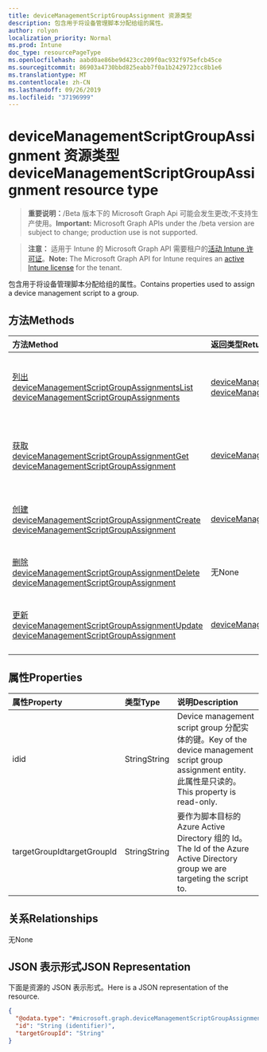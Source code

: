 ```yaml
---
title: deviceManagementScriptGroupAssignment 资源类型
description: 包含用于将设备管理脚本分配给组的属性。
author: rolyon
localization_priority: Normal
ms.prod: Intune
doc_type: resourcePageType
ms.openlocfilehash: aabd0ae86be9d423cc209f0ac932f975efcb45ce
ms.sourcegitcommit: 86903a4730bbd825eabb7f0a1b2429723cc8b1e6
ms.translationtype: MT
ms.contentlocale: zh-CN
ms.lasthandoff: 09/26/2019
ms.locfileid: "37196999"
---
```

# <a name="devicemanagementscriptgroupassignment-resource-type"></a><span data-ttu-id="aee2c-103">deviceManagementScriptGroupAssignment 资源类型</span><span class="sxs-lookup"><span data-stu-id="aee2c-103">deviceManagementScriptGroupAssignment resource type</span></span>

> <span data-ttu-id="aee2c-104">**重要说明：**/Beta 版本下的 Microsoft Graph Api 可能会发生更改;不支持生产使用。</span><span class="sxs-lookup"><span data-stu-id="aee2c-104">**Important:** Microsoft Graph APIs under the /beta version are subject to change; production use is not supported.</span></span>

> <span data-ttu-id="aee2c-105">**注意：** 适用于 Intune 的 Microsoft Graph API 需要租户的[活动 Intune 许可证](https://go.microsoft.com/fwlink/?linkid=839381)。</span><span class="sxs-lookup"><span data-stu-id="aee2c-105">**Note:** The Microsoft Graph API for Intune requires an [active Intune license](https://go.microsoft.com/fwlink/?linkid=839381) for the tenant.</span></span>

<span data-ttu-id="aee2c-106">包含用于将设备管理脚本分配给组的属性。</span><span class="sxs-lookup"><span data-stu-id="aee2c-106">Contains properties used to assign a device management script to a group.</span></span>

## <a name="methods"></a><span data-ttu-id="aee2c-107">方法</span><span class="sxs-lookup"><span data-stu-id="aee2c-107">Methods</span></span>
|<span data-ttu-id="aee2c-108">方法</span><span class="sxs-lookup"><span data-stu-id="aee2c-108">Method</span></span>|<span data-ttu-id="aee2c-109">返回类型</span><span class="sxs-lookup"><span data-stu-id="aee2c-109">Return Type</span></span>|<span data-ttu-id="aee2c-110">说明</span><span class="sxs-lookup"><span data-stu-id="aee2c-110">Description</span></span>|
|:---|:---|:---|
|[<span data-ttu-id="aee2c-111">列出 deviceManagementScriptGroupAssignments</span><span class="sxs-lookup"><span data-stu-id="aee2c-111">List deviceManagementScriptGroupAssignments</span></span>](../api/intune-devices-devicemanagementscriptgroupassignment-list.md)|<span data-ttu-id="aee2c-112">[deviceManagementScriptGroupAssignment](../resources/intune-devices-devicemanagementscriptgroupassignment.md)集合</span><span class="sxs-lookup"><span data-stu-id="aee2c-112">[deviceManagementScriptGroupAssignment](../resources/intune-devices-devicemanagementscriptgroupassignment.md) collection</span></span>|<span data-ttu-id="aee2c-113">列出[deviceManagementScriptGroupAssignment](../resources/intune-devices-devicemanagementscriptgroupassignment.md)对象的属性和关系。</span><span class="sxs-lookup"><span data-stu-id="aee2c-113">List properties and relationships of the [deviceManagementScriptGroupAssignment](../resources/intune-devices-devicemanagementscriptgroupassignment.md) objects.</span></span>|
|[<span data-ttu-id="aee2c-114">获取 deviceManagementScriptGroupAssignment</span><span class="sxs-lookup"><span data-stu-id="aee2c-114">Get deviceManagementScriptGroupAssignment</span></span>](../api/intune-devices-devicemanagementscriptgroupassignment-get.md)|[<span data-ttu-id="aee2c-115">deviceManagementScriptGroupAssignment</span><span class="sxs-lookup"><span data-stu-id="aee2c-115">deviceManagementScriptGroupAssignment</span></span>](../resources/intune-devices-devicemanagementscriptgroupassignment.md)|<span data-ttu-id="aee2c-116">读取[deviceManagementScriptGroupAssignment](../resources/intune-devices-devicemanagementscriptgroupassignment.md)对象的属性和关系。</span><span class="sxs-lookup"><span data-stu-id="aee2c-116">Read properties and relationships of the [deviceManagementScriptGroupAssignment](../resources/intune-devices-devicemanagementscriptgroupassignment.md) object.</span></span>|
|[<span data-ttu-id="aee2c-117">创建 deviceManagementScriptGroupAssignment</span><span class="sxs-lookup"><span data-stu-id="aee2c-117">Create deviceManagementScriptGroupAssignment</span></span>](../api/intune-devices-devicemanagementscriptgroupassignment-create.md)|[<span data-ttu-id="aee2c-118">deviceManagementScriptGroupAssignment</span><span class="sxs-lookup"><span data-stu-id="aee2c-118">deviceManagementScriptGroupAssignment</span></span>](../resources/intune-devices-devicemanagementscriptgroupassignment.md)|<span data-ttu-id="aee2c-119">创建新的[deviceManagementScriptGroupAssignment](../resources/intune-devices-devicemanagementscriptgroupassignment.md)对象。</span><span class="sxs-lookup"><span data-stu-id="aee2c-119">Create a new [deviceManagementScriptGroupAssignment](../resources/intune-devices-devicemanagementscriptgroupassignment.md) object.</span></span>|
|[<span data-ttu-id="aee2c-120">删除 deviceManagementScriptGroupAssignment</span><span class="sxs-lookup"><span data-stu-id="aee2c-120">Delete deviceManagementScriptGroupAssignment</span></span>](../api/intune-devices-devicemanagementscriptgroupassignment-delete.md)|<span data-ttu-id="aee2c-121">无</span><span class="sxs-lookup"><span data-stu-id="aee2c-121">None</span></span>|<span data-ttu-id="aee2c-122">删除[deviceManagementScriptGroupAssignment](../resources/intune-devices-devicemanagementscriptgroupassignment.md)。</span><span class="sxs-lookup"><span data-stu-id="aee2c-122">Deletes a [deviceManagementScriptGroupAssignment](../resources/intune-devices-devicemanagementscriptgroupassignment.md).</span></span>|
|[<span data-ttu-id="aee2c-123">更新 deviceManagementScriptGroupAssignment</span><span class="sxs-lookup"><span data-stu-id="aee2c-123">Update deviceManagementScriptGroupAssignment</span></span>](../api/intune-devices-devicemanagementscriptgroupassignment-update.md)|[<span data-ttu-id="aee2c-124">deviceManagementScriptGroupAssignment</span><span class="sxs-lookup"><span data-stu-id="aee2c-124">deviceManagementScriptGroupAssignment</span></span>](../resources/intune-devices-devicemanagementscriptgroupassignment.md)|<span data-ttu-id="aee2c-125">更新[deviceManagementScriptGroupAssignment](../resources/intune-devices-devicemanagementscriptgroupassignment.md)对象的属性。</span><span class="sxs-lookup"><span data-stu-id="aee2c-125">Update the properties of a [deviceManagementScriptGroupAssignment](../resources/intune-devices-devicemanagementscriptgroupassignment.md) object.</span></span>|

## <a name="properties"></a><span data-ttu-id="aee2c-126">属性</span><span class="sxs-lookup"><span data-stu-id="aee2c-126">Properties</span></span>
|<span data-ttu-id="aee2c-127">属性</span><span class="sxs-lookup"><span data-stu-id="aee2c-127">Property</span></span>|<span data-ttu-id="aee2c-128">类型</span><span class="sxs-lookup"><span data-stu-id="aee2c-128">Type</span></span>|<span data-ttu-id="aee2c-129">说明</span><span class="sxs-lookup"><span data-stu-id="aee2c-129">Description</span></span>|
|:---|:---|:---|
|<span data-ttu-id="aee2c-130">id</span><span class="sxs-lookup"><span data-stu-id="aee2c-130">id</span></span>|<span data-ttu-id="aee2c-131">String</span><span class="sxs-lookup"><span data-stu-id="aee2c-131">String</span></span>|<span data-ttu-id="aee2c-132">Device management script group 分配实体的键。</span><span class="sxs-lookup"><span data-stu-id="aee2c-132">Key of the device management script group assignment entity.</span></span> <span data-ttu-id="aee2c-133">此属性是只读的。</span><span class="sxs-lookup"><span data-stu-id="aee2c-133">This property is read-only.</span></span>|
|<span data-ttu-id="aee2c-134">targetGroupId</span><span class="sxs-lookup"><span data-stu-id="aee2c-134">targetGroupId</span></span>|<span data-ttu-id="aee2c-135">String</span><span class="sxs-lookup"><span data-stu-id="aee2c-135">String</span></span>|<span data-ttu-id="aee2c-136">要作为脚本目标的 Azure Active Directory 组的 Id。</span><span class="sxs-lookup"><span data-stu-id="aee2c-136">The Id of the Azure Active Directory group we are targeting the script to.</span></span>|

## <a name="relationships"></a><span data-ttu-id="aee2c-137">关系</span><span class="sxs-lookup"><span data-stu-id="aee2c-137">Relationships</span></span>
<span data-ttu-id="aee2c-138">无</span><span class="sxs-lookup"><span data-stu-id="aee2c-138">None</span></span>

## <a name="json-representation"></a><span data-ttu-id="aee2c-139">JSON 表示形式</span><span class="sxs-lookup"><span data-stu-id="aee2c-139">JSON Representation</span></span>
<span data-ttu-id="aee2c-140">下面是资源的 JSON 表示形式。</span><span class="sxs-lookup"><span data-stu-id="aee2c-140">Here is a JSON representation of the resource.</span></span>
<!-- {
  "blockType": "resource",
  "keyProperty": "id",
  "@odata.type": "microsoft.graph.deviceManagementScriptGroupAssignment"
}
-->
``` json
{
  "@odata.type": "#microsoft.graph.deviceManagementScriptGroupAssignment",
  "id": "String (identifier)",
  "targetGroupId": "String"
}
```



